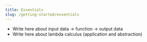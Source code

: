 ```yaml
---
title: Essentials
slug: /getting-started/essentials
---
```


- Write here about input data -> function -> output data
- Write here about lambda calculus (application and abstraction)